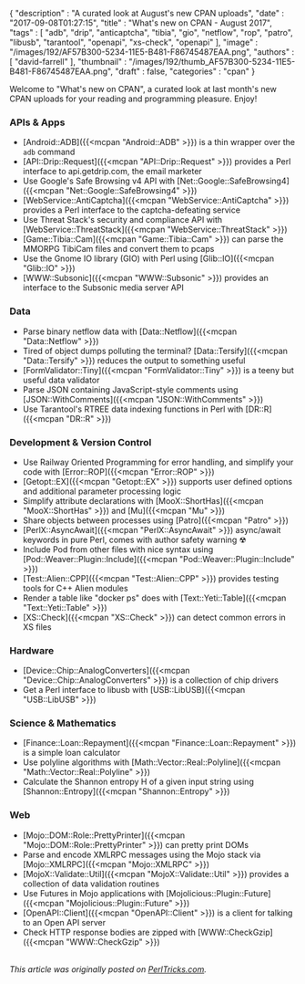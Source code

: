 {
   "description" : "A curated look at August's new CPAN uploads",
   "date" : "2017-09-08T01:27:15",
   "title" : "What's new on CPAN - August 2017",
   "tags" : [
      "adb",
      "drip",
      "anticaptcha",
      "tibia",
      "gio",
      "netflow",
      "rop",
      "patro",
      "libusb",
      "tarantool",
      "openapi",
      "xs-check",
      "openapi"
   ],
   "image" : "/images/192/AF57B300-5234-11E5-B481-F86745487EAA.png",
   "authors" : [
      "david-farrell"
   ],
   "thumbnail" : "/images/192/thumb_AF57B300-5234-11E5-B481-F86745487EAA.png",
   "draft" : false,
   "categories" : "cpan"
}


Welcome to "What's new on CPAN", a curated look at last month's new CPAN uploads for your reading and programming pleasure. Enjoy!

### APIs & Apps
* [Android::ADB]({{<mcpan "Android::ADB" >}}) is a thin wrapper over the `adb` command
* [API::Drip::Request]({{<mcpan "API::Drip::Request" >}}) provides a Perl interface to api.getdrip.com, the email marketer
* Use Google's Safe Browsing v4 API with [Net::Google::SafeBrowsing4]({{<mcpan "Net::Google::SafeBrowsing4" >}})
* [WebService::AntiCaptcha]({{<mcpan "WebService::AntiCaptcha" >}}) provides a Perl interface to the captcha-defeating service
* Use Threat Stack's security and compliance API with [WebService::ThreatStack]({{<mcpan "WebService::ThreatStack" >}})
* [Game::Tibia::Cam]({{<mcpan "Game::Tibia::Cam" >}}) can parse the MMORPG TibiCam files and convert them to pcaps
* Use the Gnome IO library (GIO) with Perl using [Glib::IO]({{<mcpan "Glib::IO" >}})
* [WWW::Subsonic]({{<mcpan "WWW::Subsonic" >}}) provides an interface to the Subsonic media server API


### Data
* Parse binary netflow data with [Data::Netflow]({{<mcpan "Data::Netflow" >}})
* Tired of object dumps polluting the terminal? [Data::Tersify]({{<mcpan "Data::Tersify" >}}) reduces the output to something useful
* [FormValidator::Tiny]({{<mcpan "FormValidator::Tiny" >}}) is a teeny but useful data validator
* Parse JSON containing JavaScript-style comments using [JSON::WithComments]({{<mcpan "JSON::WithComments" >}})
* Use Tarantool's RTREE data indexing functions in Perl with [DR::R]({{<mcpan "DR::R" >}})


### Development & Version Control
* Use Railway Oriented Programming for error handling, and simplify your code with [Error::ROP]({{<mcpan "Error::ROP" >}})
* [Getopt::EX]({{<mcpan "Getopt::EX" >}}) supports user defined options and additional parameter processing logic
* Simplify attribute declarations with [MooX::ShortHas]({{<mcpan "MooX::ShortHas" >}}) and [Mu]({{<mcpan "Mu" >}})
* Share objects between processes using [Patro]({{<mcpan "Patro" >}})
* [PerlX::AsyncAwait]({{<mcpan "PerlX::AsyncAwait" >}}) async/await keywords in pure Perl, comes with author safety warning ☢
* Include Pod from other files with nice syntax using [Pod::Weaver::Plugin::Include]({{<mcpan "Pod::Weaver::Plugin::Include" >}})
* [Test::Alien::CPP]({{<mcpan "Test::Alien::CPP" >}}) provides testing tools for C++ Alien modules
* Render a table like "docker ps" does with [Text::Yeti::Table]({{<mcpan "Text::Yeti::Table" >}})
* [XS::Check]({{<mcpan "XS::Check" >}}) can detect common errors in XS files


### Hardware
* [Device::Chip::AnalogConverters]({{<mcpan "Device::Chip::AnalogConverters" >}}) is a collection of chip drivers
* Get a Perl interface to libusb with [USB::LibUSB]({{<mcpan "USB::LibUSB" >}})


### Science & Mathematics
* [Finance::Loan::Repayment]({{<mcpan "Finance::Loan::Repayment" >}}) is a simple loan calculator
* Use polyline algorithms with [Math::Vector::Real::Polyline]({{<mcpan "Math::Vector::Real::Polyline" >}})
* Calculate the Shannon entropy H of a given input string using [Shannon::Entropy]({{<mcpan "Shannon::Entropy" >}})


### Web
* [Mojo::DOM::Role::PrettyPrinter]({{<mcpan "Mojo::DOM::Role::PrettyPrinter" >}}) can pretty print DOMs
* Parse and encode XMLRPC messages using the Mojo stack via [Mojo::XMLRPC]({{<mcpan "Mojo::XMLRPC" >}})
* [MojoX::Validate::Util]({{<mcpan "MojoX::Validate::Util" >}}) provides a collection of data validation routines
* Use Futures in Mojo applications with [Mojolicious::Plugin::Future]({{<mcpan "Mojolicious::Plugin::Future" >}})
* [OpenAPI::Client]({{<mcpan "OpenAPI::Client" >}}) is a client for talking to an Open API server
* Check HTTP response bodies are zipped with [WWW::CheckGzip]({{<mcpan "WWW::CheckGzip" >}})



\
*This article was originally posted on [PerlTricks.com](http://perltricks.com).*
